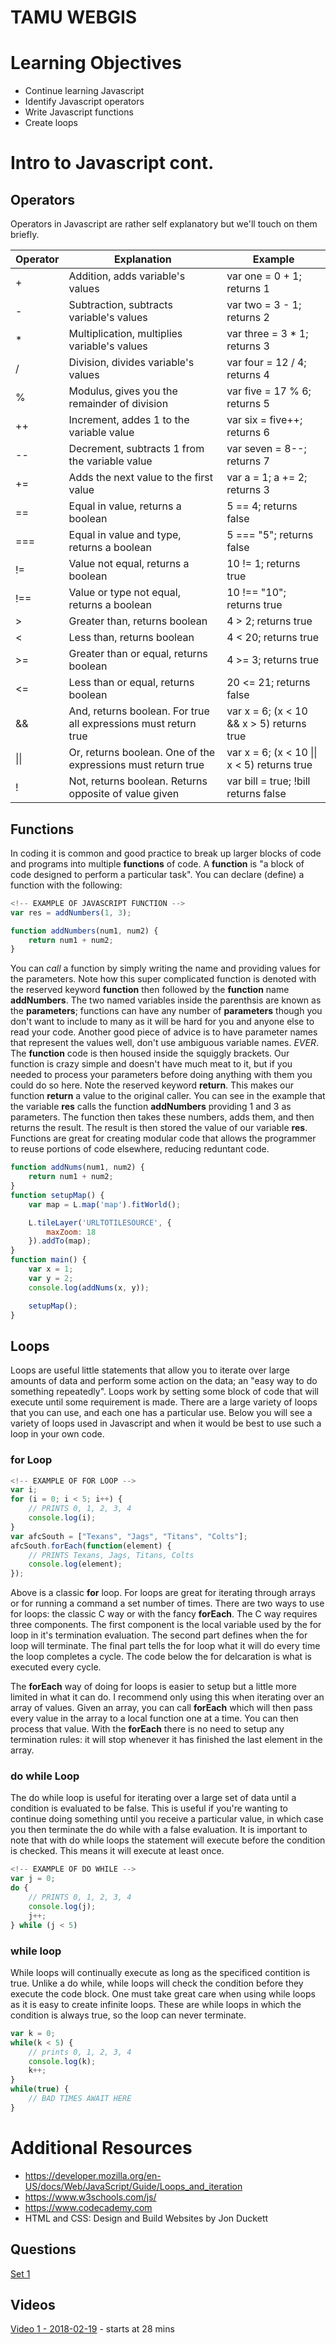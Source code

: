 # TAMU WEBGIS
>

# Learning Objectives
>
- Continue learning Javascript
- Identify Javascript operators
- Write Javascript functions
- Create loops

# Intro to Javascript cont.
## Operators
Operators in Javascript are rather self explanatory but we'll touch on them briefly. 
>
Operator | Explanation | Example
--- | --- | ---
\+ | Addition, adds variable's values | var one = 0 + 1; returns 1
\- | Subtraction, subtracts variable's values | var two = 3 - 1; returns 2
\* | Multiplication, multiplies variable's values | var three = 3 * 1; returns 3
/ | Division, divides variable's values | var four = 12 / 4; returns 4
% | Modulus, gives you the remainder of division | var five = 17 % 6; returns 5
++ | Increment, addes 1 to the variable value | var six = five++; returns 6
-- | Decrement, subtracts 1 from the variable value | var seven = 8--; returns 7
+= | Adds the next value to the first value | var a = 1; a += 2; returns 3
== | Equal in value, returns a boolean | 5 == 4; returns false
=== | Equal in value and type, returns a boolean | 5 === "5"; returns false
!= | Value not equal, returns a boolean | 10 != 1; returns true
!== | Value or type not equal, returns a boolean | 10 !== "10"; returns true
\> | Greater than, returns boolean | 4 > 2; returns true
\< | Less than, returns boolean | 4 < 20; returns true
\>= | Greater than or equal, returns boolean | 4 >= 3; returns true
\<= | Less than or equal, returns boolean | 20 <= 21; returns false
\&& | And, returns boolean. For true all expressions must return true | var x = 6; (x < 10 && x > 5) returns true
\|\| | Or, returns boolean. One of the expressions must return true | var x = 6; (x < 10 \|\| x < 5) returns true
\! | Not, returns boolean. Returns opposite of value given | var bill = true; !bill returns false
## Functions
In coding it is common and good practice to break up larger blocks of code and programs into multiple **functions** of code. A **function** is "a block of code designed to perform a particular task". You can declare (define) a function with the following:
```javascript
<!-- EXAMPLE OF JAVASCRIPT FUNCTION -->
var res = addNumbers(1, 3);

function addNumbers(num1, num2) {
    return num1 + num2;
}
```
You can *call* a function by simply writing the name and providing values for the parameters. Note how this super complicated function is denoted with the reserved keyword **function** then followed by the **function** name **addNumbers**. The two named variables inside the parenthsis are known as the **parameters**; functions can have any number of **parameters** though you don't want to include to many as it will be hard for you and anyone else to read your code. Another good piece of advice is to have parameter names that represent the values well, don't use ambiguous variable names. *EVER*. The **function** code is then housed inside the squiggly brackets. Our function is crazy simple and doesn't have much meat to it, but if you needed to process your parameters before doing anything with them you could do so here. Note the reserved keyword **return**. This makes our function **return** a value to the original caller. You can see in the example that the variable **res** calls the function **addNumbers** providing 1 and 3 as parameters. The function then takes these numbers, adds them, and then returns the result. The result is then stored the value of our variable **res**. Functions are great for creating modular code that allows the programmer to reuse portions of code elsewhere, reducing reduntant code.
```javascript
function addNums(num1, num2) {
    return num1 + num2;
}
function setupMap() {
    var map = L.map('map').fitWorld();

    L.tileLayer('URLTOTILESOURCE', {
        maxZoom: 18
    }).addTo(map);
}
function main() {
    var x = 1;
    var y = 2;
    console.log(addNums(x, y));

    setupMap();
}
```
## Loops
Loops are useful little statements that allow you to iterate over large amounts of data and perform some action on the data; an "easy way to do something repeatedly". Loops work by setting some block of code that will execute until some requirement is made. There are a large variety of loops that you can use, and each one has a particular use. Below you will see a variety of loops used in Javascript and when it would be best to use such a loop in your own code.
### for Loop
```javascript
<!-- EXAMPLE OF FOR LOOP -->
var i;
for (i = 0; i < 5; i++) {
    // PRINTS 0, 1, 2, 3, 4
    console.log(i);
}
var afcSouth = ["Texans", "Jags", "Titans", "Colts"];
afcSouth.forEach(function(element) {
    // PRINTS Texans, Jags, Titans, Colts
    console.log(element);
});
```
Above is a classic **for** loop. For loops are great for iterating through arrays or for running a command a set number of times. There are two ways to use for loops: the classic C way or with the fancy **forEach**. The C way requires three components. The first component is the local variable used by the for loop in it's termination evaluation. The second part defines when the for loop will terminate. The final part tells the for loop what it will do every time the loop completes a cycle. The code below the for delcaration is what is executed every cycle. 
>
The **forEach** way of doing for loops is easier to setup but a little more limited in what it can do. I recommend only using this when iterating over an array of values. Given an array, you can call **forEach** which will then pass every value in the array to a local function one at a time. You can then process that value. With the **forEach** there is no need to setup any termination rules: it will stop whenever it has finished the last element in the array.
>
### do while Loop
The do while loop is useful for iterating over a large set of data until a condition is evaluated to be false. This is useful if you're wanting to continue doing something until you receive a particular value, in which case you then terminate the do while with a false evaluation. It is important to note that with do while loops the statement will execute before the condition is checked. This means it will execute at least once.
```javascript
<!-- EXAMPLE OF DO WHILE -->
var j = 0;
do {
    // PRINTS 0, 1, 2, 3, 4
    console.log(j);
    j++;
} while (j < 5)
```
>
### while loop
While loops will continually execute as long as the specificed contition is true. Unlike a do while, while loops will check the condition before they execute the code block. One must take great care when using while loops as it is easy to create infinite loops. These are while loops in which the condition is always true, so the loop can never terminate.
```javascript
var k = 0;
while(k < 5) {
    // prints 0, 1, 2, 3, 4
    console.log(k);
    k++;
}
while(true) {
    // BAD TIMES AWAIT HERE
}
```

>
# Additional Resources
- https://developer.mozilla.org/en-US/docs/Web/JavaScript/Guide/Loops_and_iteration
- https://www.w3schools.com/js/
- https://www.codecademy.com
- HTML and CSS: Design and Build Websites by Jon Duckett

## Questions

[Set 1](../reviewquestions/14.md)

## Videos
[Video 1 - 2018-02-19](https://youtu.be/SsfXjam6H40) - starts at 28 mins